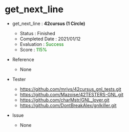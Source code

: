 
# get_next_line
- get_next_line : **42cursus (1 Circle)**
   - Status : Finished
   - Completed Date : 2021/01/12
   - Evaluation : <span style="color: #008000">Success</sapn>
   - Score : <span style="color: #008000">115%</sapn>

- Reference
   - None

- Tester
  - https://github.com/mrjvs/42cursus_gnl_tests.git
  - https://github.com/Mazoise/42TESTERS-GNL.git
  - https://github.com/charMstr/GNL_lover.git
  - https://github.com/DontBreakAlex/gnlkiller.git
  
- Issue
  - None
